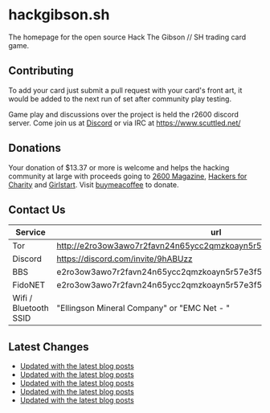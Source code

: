 # hackgibson.sh
The homepage for the open source Hack The Gibson // SH trading card game.


## Contributing

To add your card just submit a pull request with your card's front art, it would be added to the next run of set after community play testing.

Game play and discussions over the project is held the r2600 discord server. Come join us at [Discord](https://discord.com/invite/9hABUzz) or via IRC at https://www.scuttled.net/


## Donations

Your donation of $13.37 or more is welcome and helps the hacking community at large with proceeds going to [2600 Magazine](https://2600.com/), [Hackers for Charity](https://hackersforcharity.org) and [Girlstart](https://girlstart.org).  Visit [buymeacoffee](https://www.buymeacoffee.com/hackgibson.sh) to donate.


## Contact Us

Service | url
-|-
Tor | http://e2ro3ow3awo7r2favn24n65ycc2qmzkoayn5r57e3f56nvjwdcgg32ad.onion
Discord | https://discord.com/invite/9hABUzz
BBS | e2ro3ow3awo7r2favn24n65ycc2qmzkoayn5r57e3f56nvjwdcgg32ad.onion:23
FidoNET | e2ro3ow3awo7r2favn24n65ycc2qmzkoayn5r57e3f56nvjwdcgg32ad.onion:24554
Wifi / Bluetooth SSID | "Ellingson Mineral Company" or "EMC Net - <fidonet address>"

## Latest Changes
<!-- BLOG-POST-LIST:START -->
- [Updated with the latest blog posts](https://github.com/DFW2600/hackgibson.sh/commit/5b9b073320ab0fa5aaa56bca3c5f587c94cadfec)
- [Updated with the latest blog posts](https://github.com/DFW2600/hackgibson.sh/commit/5ea0258eb21de7ba83519382d503088a2ed20475)
- [Updated with the latest blog posts](https://github.com/DFW2600/hackgibson.sh/commit/3dee8fcedae28bf9e3cc3beee774a29bfe5ce521)
- [Updated with the latest blog posts](https://github.com/DFW2600/hackgibson.sh/commit/236a70c1d8338ef5a5f38421e5683e7a873511ea)
- [Updated with the latest blog posts](https://github.com/DFW2600/hackgibson.sh/commit/8d6b0ee0f3d7f1aa8a01646c9a362bafdd3e39ea)
<!-- BLOG-POST-LIST:END -->
